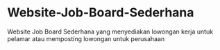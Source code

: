 # Website-Job-Board-Sederhana
Website Job Board Sederhana yang menyediakan lowongan kerja untuk pelamar atau memposting lowongan untuk perusahaan
